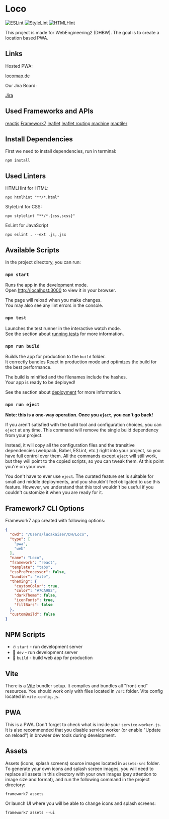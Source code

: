 # Loco

[![ESLint](https://github.com/DHBW-Hanger/loco/actions/workflows/eslint.yml/badge.svg)](https://github.com/DHBW-Hanger/loco/actions/workflows/eslint.yml)
[![StyleLint](https://github.com/DHBW-Hanger/loco/actions/workflows/stylelint.yml/badge.svg)](https://github.com/DHBW-Hanger/loco/actions/workflows/stylelint.yml)
[![HTMLHint](https://github.com/DHBW-Hanger/loco/actions/workflows/htmlhint.yml/badge.svg)](https://github.com/DHBW-Hanger/loco/actions/workflows/htmlhint.yml)

This project is made for WebEngineering2 (DHBW).
The goal is to create a location based PWA.

## Links
Hosted PWA:

[locomap.de](https://locomap.de)

Our Jira Board:

[Jira](https://projectxtasks.atlassian.net/jira/software/projects/PD/pages)

## Used Frameworks and APIs

[reactjs](https://reactjs.org/)
[Framework7](https://leafletjs.com/)
[leaflet](https://framework7.io/)
[leaflet routing machine](https://www.liedman.net/leaflet-routing-machine/)
[maptiler](https://www.maptiler.com/)


## Install Dependencies

First we need to install dependencies, run in terminal:
```shell
npm install
```

## Used Linters

HTMLHint for HTML:
```shell
npx htmlhint "**/*.html"
```

StyleLint for CSS:
```shell
npx stylelint "**/*.{css,scss}"
```

EsLint for JavaScript
```shell
npx eslint . --ext .js,.jsx
```

## Available Scripts

In the project directory, you can run:

### `npm start`

Runs the app in the development mode.\
Open [http://localhost:3000](http://localhost:3000) to view it in your browser.

The page will reload when you make changes.\
You may also see any lint errors in the console.

### `npm test`

Launches the test runner in the interactive watch mode.\
See the section about [running tests](https://facebook.github.io/create-react-app/docs/running-tests) for more information.

### `npm run build`

Builds the app for production to the `build` folder.\
It correctly bundles React in production mode and optimizes the build for the best performance.

The build is minified and the filenames include the hashes.\
Your app is ready to be deployed!

See the section about [deployment](https://facebook.github.io/create-react-app/docs/deployment) for more information.

### `npm run eject`

**Note: this is a one-way operation. Once you `eject`, you can't go back!**

If you aren't satisfied with the build tool and configuration choices, you can `eject` at any time. This command will remove the single build dependency from your project.

Instead, it will copy all the configuration files and the transitive dependencies (webpack, Babel, ESLint, etc.) right into your project, so you have full control over them. All the commands except `eject` will still work, but they will point to the copied scripts, so you can tweak them. At this point you're on your own.

You don't have to ever use `eject`. The curated feature set is suitable for small and middle deployments, and you shouldn't feel obligated to use this feature. However, we understand that this tool wouldn't be useful if you couldn't customize it when you are ready for it.

## Framework7 CLI Options

Framework7 app created with following options:

```json
{
  "cwd": "/Users/lucakaiser/DH/Loco",
  "type": [
    "pwa",
    "web"
  ],
  "name": "Loco",
  "framework": "react",
  "template": "tabs",
  "cssPreProcessor": false,
  "bundler": "vite",
  "theming": {
    "customColor": true,
    "color": "#7CA982",
    "darkTheme": false,
    "iconFonts": true,
    "fillBars": false
  },
  "customBuild": false
}
```

## NPM Scripts

* 🔥 `start` - run development server
* 🔧 `dev` - run development server
* 🔧 `build` - build web app for production

## Vite

There is a [Vite](https://vitejs.dev) bundler setup. It compiles and bundles all "front-end" resources. You should work only with files located in `/src` folder. Vite config located in `vite.config.js`.

## PWA

This is a PWA. Don't forget to check what is inside your `service-worker.js`. It is also recommended that you disable service worker (or enable "Update on reload") in browser dev tools during development.
## Assets

Assets (icons, splash screens) source images located in `assets-src` folder. To generate your own icons and splash screen images, you will need to replace all assets in this directory with your own images (pay attention to image size and format), and run the following command in the project directory:

```
framework7 assets
```

Or launch UI where you will be able to change icons and splash screens:

```
framework7 assets --ui
```



